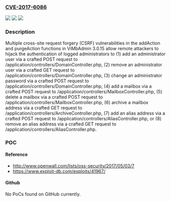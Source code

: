 ### [CVE-2017-6086](https://cve.mitre.org/cgi-bin/cvename.cgi?name=CVE-2017-6086)
![](https://img.shields.io/static/v1?label=Product&message=n%2Fa&color=blue)
![](https://img.shields.io/static/v1?label=Version&message=n%2Fa&color=blue)
![](https://img.shields.io/static/v1?label=Vulnerability&message=n%2Fa&color=brighgreen)

### Description

Multiple cross-site request forgery (CSRF) vulnerabilities in the addAction and purgeAction functions in ViMbAdmin 3.0.15 allow remote attackers to hijack the authentication of logged administrators to (1) add an administrator user via a crafted POST request to <vimbadmin directory>/application/controllers/DomainController.php, (2) remove an administrator user via a crafted GET request to <vimbadmin directory>/application/controllers/DomainController.php, (3) change an administrator password via a crafted POST request to <vimbadmin directory>/application/controllers/DomainController.php, (4) add a mailbox via a crafted POST request to <vimbadmin directory>/application/controllers/MailboxController.php, (5) delete a mailbox via a crafted POST request to <vimbadmin directory>/application/controllers/MailboxController.php, (6) archive a mailbox address via a crafted GET request to <vimbadmin directory>/application/controllers/ArchiveController.php, (7) add an alias address via a crafted POST request to <vimbadmin directory>/application/controllers/AliasController.php, or (8) remove an alias address via a crafted GET request to <vimbadmin directory>/application/controllers/AliasController.php.

### POC

#### Reference
- http://www.openwall.com/lists/oss-security/2017/05/03/7
- https://www.exploit-db.com/exploits/41967/

#### Github
No PoCs found on GitHub currently.

